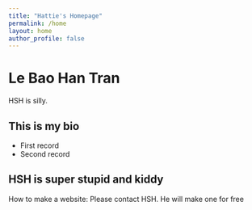 ```yaml
---
title: "Hattie's Homepage"
permalink: /home
layout: home
author_profile: false
---
```


# Le Bao Han Tran

HSH is silly.

## This is my bio

- First record
- Second record

## HSH is super stupid and kiddy
How to make a website: Please contact HSH. He will make one for free
